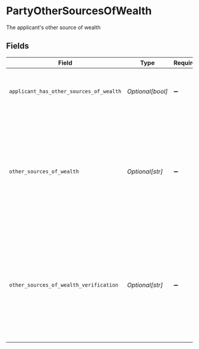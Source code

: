 # PartyOtherSourcesOfWealth

The applicant's other source of wealth


## Fields

| Field                                                                                                                          | Type                                                                                                                           | Required                                                                                                                       | Description                                                                                                                    | Example                                                                                                                        |
| ------------------------------------------------------------------------------------------------------------------------------ | ------------------------------------------------------------------------------------------------------------------------------ | ------------------------------------------------------------------------------------------------------------------------------ | ------------------------------------------------------------------------------------------------------------------------------ | ------------------------------------------------------------------------------------------------------------------------------ |
| `applicant_has_other_sources_of_wealth`                                                                                        | *Optional[bool]*                                                                                                               | :heavy_minus_sign:                                                                                                             | Indicates whether the applicant has other sources of wealth.                                                                   | true                                                                                                                           |
| `other_sources_of_wealth`                                                                                                      | *Optional[str]*                                                                                                                | :heavy_minus_sign:                                                                                                             | The applicant's other source of wealth description. If the applicant has no other sources of wealth, they must specify "N/A."  | I also have a small business selling handmade jewelry.                                                                         |
| `other_sources_of_wealth_verification`                                                                                         | *Optional[str]*                                                                                                                | :heavy_minus_sign:                                                                                                             | The applicant's other source of wealth verification. If the applicant has no other sources of wealth, they must specify "N/A." | I have a business license and tax returns to verify my business.                                                               |